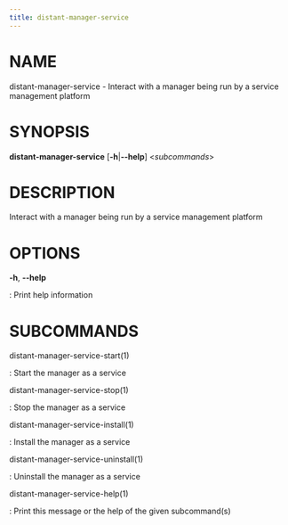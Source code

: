 ```yaml
---
title: distant-manager-service
---
```


# NAME

distant-manager-service - Interact with a manager being run by a service
management platform

# SYNOPSIS

**distant-manager-service** \[**-h**\|**\--help**\] \<*subcommands*\>

# DESCRIPTION

Interact with a manager being run by a service management platform

# OPTIONS

**-h**, **\--help**

:   Print help information

# SUBCOMMANDS

distant-manager-service-start(1)

:   Start the manager as a service

distant-manager-service-stop(1)

:   Stop the manager as a service

distant-manager-service-install(1)

:   Install the manager as a service

distant-manager-service-uninstall(1)

:   Uninstall the manager as a service

distant-manager-service-help(1)

:   Print this message or the help of the given subcommand(s)
